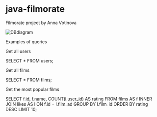 # java-filmorate
Filmorate project by Anna Votinova 

![DBdiagram](https://dbdiagram.io/d/63275cf80911f91ba5d9226a)


Examples of queries

Get all users 

SELECT *
FROM users;

Get all films

SELECT *
FROM films;

Get the most popular films

SELECT f.id, f.name,
COUNT(l.user_id) AS rating
FROM films AS f
INNER JOIN likes AS l ON f.id = l.film_ad
GROUP BY l.film_id
ORDER BY rating DESC
LIMIT 10;

